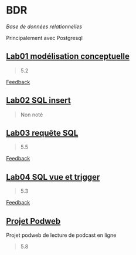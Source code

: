 # BDR
*Base de données relationnelles*

Principalement avec Postgresql
## [Lab01 modélisation conceptuelle](https://github.com/artjun-heigvd/BDR/tree/main/lab01_ModelisationConceptuelle)
> 5.2

[Feedback](https://github.com/artjun-heigvd/BDR/blob/main/lab01_ModelisationConceptuelle/FEEDBACK-Labo1-group4.pdf)
## [Lab02 SQL insert](https://github.com/artjun-heigvd/BDR/tree/main/lab02_SQLInsert)
> Non noté
## [Lab03 requête SQL](https://github.com/artjun-heigvd/BDR/tree/main/lab03_SQLRequete)
> 5.5

[Feedback](https://github.com/artjun-heigvd/BDR/blob/main/lab03_SQLRequete/FEEDBACK-Labo3-group4.pdf)
## [Lab04 SQL vue et trigger](https://github.com/artjun-heigvd/BDR/tree/main/lab04_SQLVueTrigger)
> 5.3

[Feedback](https://github.com/artjun-heigvd/BDR/blob/main/lab04_SQLVueTrigger/FEEDBACK-Labo4-group4.pdf)
## [Projet Podweb](https://github.com/artjun-heigvd/BDR/tree/main/Projet/podweb)
Projet podweb de lecture de podcast en ligne
> 5.8
